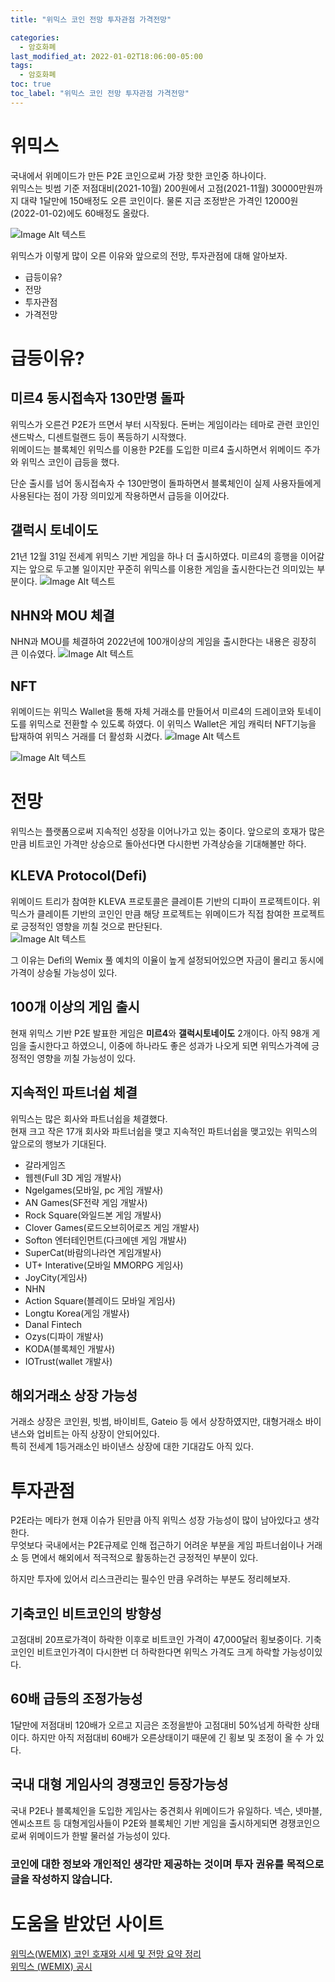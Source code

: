 ```yaml
---
title: "위믹스 코인 전망 투자관점 가격전망"

categories:
  - 암호화폐
last_modified_at: 2022-01-02T18:06:00-05:00
tags:
  - 암호화폐
toc: true
toc_label: "위믹스 코인 전망 투자관점 가격전망"
---
```


# 위믹스
국내에서 위메이드가 만든 P2E 코인으로써 가장 핫한 코인중 하나이다.<br>
위믹스는 빗썸 기준 저점대비(2021-10월) 200원에서 고점(2021-11월) 30000만원까지 대략 1달만에 150배정도 오른 코인이다. 물론 지금 조정받은 가격인 12000원(2022-01-02)에도 60배정도 올랐다.<br>

![Image Alt 텍스트](/assets/img/crypto/wemix.jpeg) <br>

위믹스가 이렇게 많이 오른 이유와 앞으로의 전망, 투자관점에 대해 알아보자.<br>

- 급등이유?
- 전망
- 투자관점
- 가격전망

# 급등이유?
## 미르4 동시접속자 130만명 돌파
위믹스가 오른건 P2E가 뜨면서 부터 시작됬다. 돈버는 게임이라는 테마로 관련 코인인 샌드박스, 디센트럴랜드 등이 폭등하기 시작했다.<br>
위메이드는 블록체인 위믹스를 이용한 P2E를 도입한 미르4 출시하면서 위메이드 주가와 위믹스 코인이 급등을 했다.<br>

단순 출시를 넘어 동시접속자 수 130만명이 돌파하면서 블록체인이 실제 사용자들에게 사용된다는 점이 가장 의미있게 작용하면서 급등을 이어갔다.

## 갤럭시 토네이도 
21년 12월 31일 전세계 위믹스 기반 게임을 하나 더 출시하였다. 미르4의 흥행을 이어갈지는 앞으로 두고볼 일이지만 꾸준히 위믹스를 이용한 게임을 출시한다는건 의미있는 부분이다.
![Image Alt 텍스트](/assets/img/crypto/galaxy.png) <br>

## NHN와 MOU 체결
NHN과 MOU를 체결하여 2022년에 100개이상의 게임을 출시한다는 내용은 굉장히 큰 이슈였다. 
![Image Alt 텍스트](/assets/img/crypto/wemix_nhn.jpeg) <br>

## NFT
위메이드는 위믹스 Wallet을 통해 자체 거래소를 만들어서 미르4의 드레이코와 토네이도를 위믹스로 전환할 수 있도록 하였다. 이 위믹스 Wallet은 게임 캐릭터 NFT기능을 탑재하여 위믹스 거래를 더 활성화 시켰다.
![Image Alt 텍스트](/assets/img/crypto/wemix_wallet_1.png) <br>

![Image Alt 텍스트](/assets/img/crypto/wemix_wallet_2.jpeg) <br>


# 전망
위믹스는 플랫폼으로써 지속적인 성장을 이어나가고 있는 중이다. 앞으로의 호재가 많은 만큼 비트코인 가격만 상승으로 돌아선다면 다시한번 가격상승을 기대해볼만 하다.

## KLEVA Protocol(Defi)
위메이드 트리가 참여한 KLEVA 프로토콜은 클레이튼 기반의 디파이 프로젝트이다. 위믹스가 클레이튼 기반의 코인인 만큼 해당 프로젝트는 위메이드가 직접 참여한 프로젝트로 긍정적인 영향을 끼칠 것으로 판단된다.<br>
![Image Alt 텍스트](/assets/img/crypto/klevaprotocol.png) <br>

그 이유는 Defi의 Wemix 풀 예치의 이율이 높게 설정되어있으면 자금이 몰리고 동시에 가격이 상승될 가능성이 있다.

## 100개 이상의 게임 출시
현재 위믹스 기반 P2E 발표한 게임은 **미르4**와 **갤럭시토네이도** 2개이다. 아직 98개 게임을 출시한다고 하였으니, 이중에 하나라도 좋은 성과가 나오게 되면 위믹스가격에 긍정적인 영향을 끼칠 가능성이 있다.

## 지속적인 파트너쉽 체결
위믹스는 많은 회사와 파트너쉽을 체결했다.<br>
현재 크고 작은 17개 회사와 파트너쉽을 맺고 지속적인 파트너쉽을 맺고있는 위믹스의 앞으로의 행보가 기대된다.

- 갈라게임즈
- 웹젠(Full 3D 게임 개발사)
- Ngelgames(모바일, pc 게임 개발사)
- AN Games(SF전략 게임 개발사)
- Rock Square(와일드본 게임 개발사)
- Clover Games(로드오브히어로즈 게임 개발사)
- Softon 엔터테인먼트(다크에덴 게임 개발사)
- SuperCat(바람의나라연 게임개발사)
- UT+ Interative(모바일 MMORPG 게임사)
- JoyCity(게임사)
- NHN
- Action Square(블레이드 모바일 게임사)
- Longtu Korea(게임 개발사)
- Danal Fintech
- Ozys(디파이 개발사)
- KODA(블록체인 개발사)
- IOTrust(wallet 개발사)

## 해외거래소 상장 가능성
거래소 상장은 코인원, 빗썸, 바이비트, Gateio 등 에서 상장하였지만, 대형거래소 바이낸스와 업비트는 아직 상장이 안되어있다.<br>
특히 전세계 1등거래소인 바이낸스 상장에 대한 기대감도 아직 있다.

# 투자관점
P2E라는 메타가 현재 이슈가 된만큼 아직 위믹스 성장 가능성이 많이 남아있다고 생각한다. <br>
무엇보다 국내에서는 P2E규제로 인해 접근하기 어려운 부분을 게임 파트너쉽이나 거래소 등 면에서 해외에서 적극적으로 활동하는건 긍정적인 부분이 있다.<br>

하지만 투자에 있어서 리스크관리는 필수인 만큼 우려하는 부분도 정리헤보자.

## 기축코인 비트코인의 방향성
고점대비 20프로가격이 하락한 이후로 비트코인 가격이 47,000달러 횡보중이다. 기축코인인 비트코인가격이 다시한번 더 하락한다면 위믹스 가격도 크게 하락할 가능성이있다.

## 60배 급등의 조정가능성
1달만에 저점대비 120배가 오르고 지금은 조정을받아 고점대비 50%넘게 하락한 상태이다. 하지만 아직 저점대비 60배가 오른상태이기 때문에 긴 횡보 및 조정이 올 수 가 있다.

## 국내 대형 게임사의 경쟁코인 등장가능성
국내 P2E나 블록체인을 도입한 게임사는 중견회사 위메이드가 유일하다. 넥슨, 넷마블, 엔씨소프트 등 대형게임사들이 P2E와 블록체인 기반 게임을 출시하게되면 경쟁코인으로써 위메이드가 한발 물러설 가능성이 있다.

### 코인에 대한 정보와 개인적인 생각만 제공하는 것이며 투자 권유를 목적으로 글을 작성하지 않습니다.

# 도움을 받았던 사이트
[위믹스(WEMIX) 코인 호재와 시세 및 전망 요약 정리](https://frame623.com/%ED%8A%B8%EB%A0%8C%EB%93%9C-%EC%A0%95%EB%B3%B4/wemix-coin/)<br>
[위믹스 (WEMIX) 공시](https://xangle.io/project/WEMIX/recent-disclosure/61ce7c0375f3f6379a503fa7)
